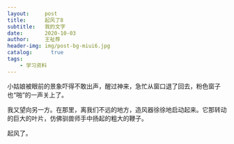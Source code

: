 ```yaml
---
layout:     post
title:      起风了8
subtitle:   我的文字
date:       2020-10-03
author:     王祉荐
header-img: img/post-bg-miui6.jpg
catalog: 	  true
tags:
    - 学习资料
---
```



小姑娘被眼前的景象吓得不敢出声，醒过神来，急忙从窗口退了回去，粉色窗子也“啪”的一声关上了。

我又望向另一方。在那里，离我们不远的地方，造风器徐徐地启动起来。它那转动的巨大的叶片，仿佛驯兽师手中扬起的粗大的鞭子。

起风了。
